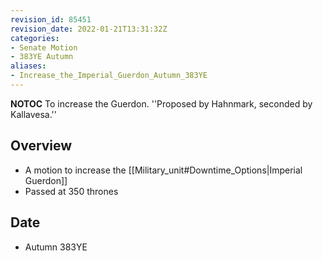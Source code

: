 ```yaml
---
revision_id: 85451
revision_date: 2022-01-21T13:31:32Z
categories:
- Senate Motion
- 383YE Autumn
aliases:
- Increase_the_Imperial_Guerdon_Autumn_383YE
---
```



__NOTOC__
To increase the Guerdon.
''Proposed by Hahnmark, seconded by Kallavesa.''

## Overview
* A motion to increase the [[Military_unit#Downtime_Options|Imperial Guerdon]]
* Passed at 350 thrones

## Date
* Autumn 383YE